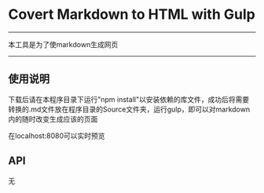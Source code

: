 # Covert Markdown to HTML with Gulp 
---

本工具是为了使markdown生成网页

---

## 使用说明

下载后请在本程序目录下运行"npm install"以安装依赖的库文件，成功后将需要转换的.md文件放在程序目录的Source文件夹，运行gulp，即可以对markdown内的随时改变生成应该的页面

在localhost:8080可以实时预览

## API

无
